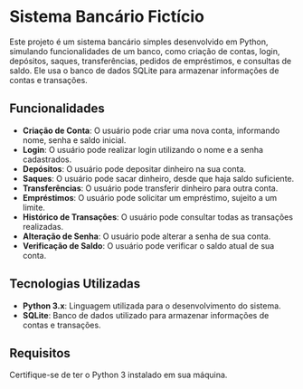 # Sistema Bancário Fictício

Este projeto é um sistema bancário simples desenvolvido em Python, simulando funcionalidades de um banco, como criação de contas, login, depósitos, saques, transferências, pedidos de empréstimos, e consultas de saldo. Ele usa o banco de dados SQLite para armazenar informações de contas e transações.

## Funcionalidades

- **Criação de Conta**: O usuário pode criar uma nova conta, informando nome, senha e saldo inicial.
- **Login**: O usuário pode realizar login utilizando o nome e a senha cadastrados.
- **Depósitos**: O usuário pode depositar dinheiro na sua conta.
- **Saques**: O usuário pode sacar dinheiro, desde que haja saldo suficiente.
- **Transferências**: O usuário pode transferir dinheiro para outra conta.
- **Empréstimos**: O usuário pode solicitar um empréstimo, sujeito a um limite.
- **Histórico de Transações**: O usuário pode consultar todas as transações realizadas.
- **Alteração de Senha**: O usuário pode alterar a senha de sua conta.
- **Verificação de Saldo**: O usuário pode verificar o saldo atual de sua conta.

## Tecnologias Utilizadas

- **Python 3.x**: Linguagem utilizada para o desenvolvimento do sistema.
- **SQLite**: Banco de dados utilizado para armazenar informações de contas e transações.

## Requisitos

Certifique-se de ter o Python 3 instalado em sua máquina.
